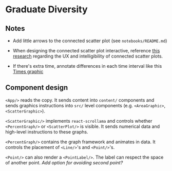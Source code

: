 # Graduate Diversity

## Notes

* Add little arrows to the connected scatter plot (see `notebooks/README.md`)

* When designing the connected scatter plot interactive, reference [this research](http://steveharoz.com/research/connected_scatterplot/) regarding the UX and intelligibility of connected scatter plots.

* If there's extra time, annotate differences in each time interval like this [Times graphic](http://4.bp.blogspot.com/-hKr9ETXwdj4/UFjJWm7daEI/AAAAAAAAAxI/O5EMLZTu5Zw/s1600/02metrics-popup-v3.jpg)

## Component design

`<App/>` reads the copy. It sends content into `content/` components and sends graphics instructions into `src/` level components (e.g. `<AreaGraphic>`, `<ScatterGraphic>`).

`<ScatterGraphic/>` implements `react-scrollama` and controls whether `<PercentGraph/>` or `<ScatterPlot/>` is visible. It sends numerical data and high-level instructions to these graphs.

`<PercentGraph/>` contains the graph framework and animates in data. It controls the placement of `<Line/>`'s and `<Point/>`'s.

`<Point/>` can also render a `<PointLabel/>`. The label can respect the space of another point. _Add option for avoiding second point?_

